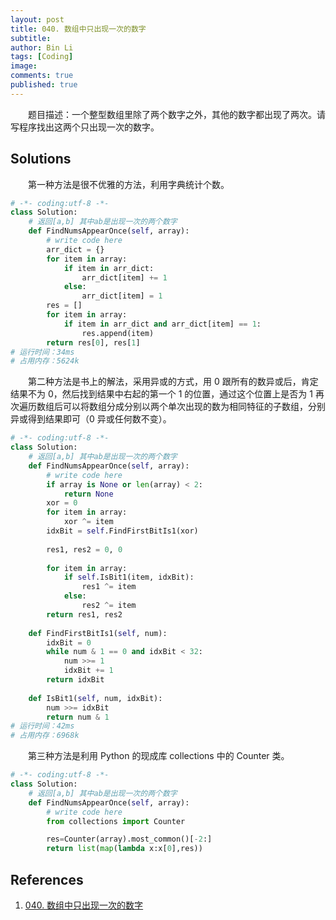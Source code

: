 ```yaml
---
layout: post
title: 040. 数组中只出现一次的数字
subtitle:
author: Bin Li
tags: [Coding]
image: 
comments: true
published: true
---
```


　　题目描述：一个整型数组里除了两个数字之外，其他的数字都出现了两次。请写程序找出这两个只出现一次的数字。

## Solutions
　　第一种方法是很不优雅的方法，利用字典统计个数。
```python
# -*- coding:utf-8 -*-
class Solution:
    # 返回[a,b] 其中ab是出现一次的两个数字
    def FindNumsAppearOnce(self, array):
        # write code here
        arr_dict = {}
        for item in array:
            if item in arr_dict:
                arr_dict[item] += 1
            else:
                arr_dict[item] = 1
        res = []
        for item in array:
            if item in arr_dict and arr_dict[item] == 1:
                res.append(item)
        return res[0], res[1]
# 运行时间：34ms
# 占用内存：5624k
```

　　第二种方法是书上的解法，采用异或的方式，用 0 跟所有的数异或后，肯定结果不为 0，然后找到结果中右起的第一个 1 的位置，通过这个位置上是否为 1 再次遍历数组后可以将数组分成分别以两个单次出现的数为相同特征的子数组，分别异或得到结果即可（0 异或任何数不变）。
```python
# -*- coding:utf-8 -*-
class Solution:
    # 返回[a,b] 其中ab是出现一次的两个数字
    def FindNumsAppearOnce(self, array):
        # write code here
        if array is None or len(array) < 2:
            return None
        xor = 0
        for item in array:
            xor ^= item
        idxBit = self.FindFirstBitIs1(xor)
        
        res1, res2 = 0, 0
        
        for item in array:
            if self.IsBit1(item, idxBit):
                res1 ^= item
            else:
                res2 ^= item
        return res1, res2
    
    def FindFirstBitIs1(self, num):
        idxBit = 0
        while num & 1 == 0 and idxBit < 32:
            num >>= 1
            idxBit += 1
        return idxBit
    
    def IsBit1(self, num, idxBit):
        num >>= idxBit
        return num & 1
# 运行时间：42ms
# 占用内存：6968k
```

　　第三种方法是利用 Python 的现成库 collections 中的 Counter 类。
```python
# -*- coding:utf-8 -*-
class Solution:
    # 返回[a,b] 其中ab是出现一次的两个数字
    def FindNumsAppearOnce(self, array):
        # write code here
        from collections import Counter

        res=Counter(array).most_common()[-2:]
        return list(map(lambda x:x[0],res))
```

## References
1. [040. 数组中只出现一次的数字](https://www.nowcoder.com/practice/e02fdb54d7524710a7d664d082bb7811?tpId=13&tqId=11193&rp=1&ru=%2Fta%2Fcoding-interviews&qru=%2Fta%2Fcoding-interviews%2Fquestion-ranking&tPage=2)